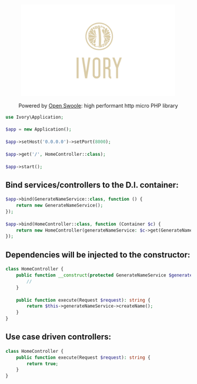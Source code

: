 <p align="center">
<img height="auto" style="width: 420px; object-fit: contain;" src="https://github.com/dannyYassine/ivory/blob/main/logo-large.png?raw=true" alt="logo.png">
</p>
<p align="center">
Powered by <a href="https://openswoole.com/" target="_blank">Open Swoole</a>: high performant http micro PHP library
</p>

```php
use Ivory\Application;

$app = new Application();

$app->setHost('0.0.0.0')->setPort(8000);

$app->get('/', HomeController::class);

$app->start();
```

## Bind services/controllers to the D.I. container:
```php
$app->bind(GenerateNameService::class, function () {
    return new GenerateNameService();
});

$app->bind(HomeController::class, function (Container $c) {
    return new HomeController(generateNameService: $c->get(GenerateNameService::class));
});
```

## Dependencies will be injected to the constructor:
```php
class HomeController {
    public function __construct(protected GenerateNameService $generateNameService) {
        //
    }

    public function execute(Request $request): string {
        return $this->generateNameService->createName();
    }
}
```

## Use case driven controllers:
```php
class HomeController {
    public function execute(Request $request): string {
        return true;
    }
}
```
